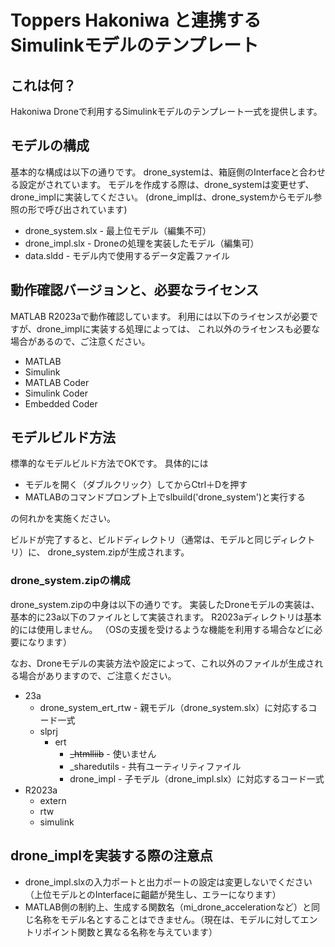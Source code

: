 # Toppers Hakoniwa と連携するSimulinkモデルのテンプレート

## これは何？
Hakoniwa Droneで利用するSimulinkモデルのテンプレート一式を提供します。

## モデルの構成
基本的な構成は以下の通りです。
drone_systemは、箱庭側のInterfaceと合わせる設定がされています。
モデルを作成する際は、drone_systemは変更せず、drone_implに実装してください。
(drone_implは、drone_systemからモデル参照の形で呼び出されています)

* drone_system.slx - 最上位モデル（編集不可）
* drone_impl.slx - Droneの処理を実装したモデル（編集可）
* data.sldd - モデル内で使用するデータ定義ファイル

## 動作確認バージョンと、必要なライセンス
MATLAB R2023aで動作確認しています。
利用には以下のライセンスが必要ですが、drone_implに実装する処理によっては、
これ以外のライセンスも必要な場合があるので、ご注意ください。

* MATLAB
* Simulink
* MATLAB Coder
* Simulink Coder
* Embedded Coder

## モデルビルド方法
標準的なモデルビルド方法でOKです。
具体的には
* モデルを開く（ダブルクリック）してからCtrl＋Dを押す
* MATLABのコマンドプロンプト上でslbuild('drone_system')と実行する

の何れかを実施ください。

ビルドが完了すると、ビルドディレクトリ（通常は、モデルと同じディレクトリ）に、
drone_system.zipが生成されます。

### drone_system.zipの構成
drone_system.zipの中身は以下の通りです。
実装したDroneモデルの実装は、基本的に23a以下のファイルとして実装されます。
R2023aディレクトリは基本的には使用しません。
（OSの支援を受けるような機能を利用する場合などに必要になります）

なお、Droneモデルの実装方法や設定によって、これ以外のファイルが生成される場合がありますので、ご注意ください。

* 23a
  * drone_system_ert_rtw - 親モデル（drone_system.slx）に対応するコード一式
  * slprj
    * ert
      * ~~_htmlliib~~ - 使いません
      * _sharedutils - 共有ユーティリティファイル
      * drone_impl - 子モデル（drone_impl.slx）に対応するコード一式
* R2023a
  * extern
  * rtw
  * simulink

## drone_implを実装する際の注意点
* drone_impl.slxの入力ポートと出力ポートの設定は変更しないでください（上位モデルとのInterfaceに齟齬が発生し、エラーになります）
* MATLAB側の制約上、生成する関数名（mi_drone_accelerationなど）と同じ名称をモデル名とすることはできません。（現在は、モデルに対してエントリポイント関数と異なる名称を与えています）